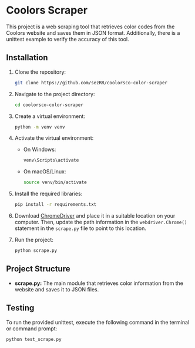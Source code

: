 # Coolors Scraper

This project is a web scraping tool that retrieves color codes from the Coolors website and saves them in JSON format. Additionally, there is a unittest example to verify the accuracy of this tool.

## Installation

1. Clone the repository:
    ```bash
    git clone https://github.com/sezRR/coolorsco-color-scraper
    ```

2. Navigate to the project directory:
    ```bash
    cd coolorsco-color-scraper
    ```

3. Create a virtual environment:
    ```bash
    python -m venv venv
    ```

4. Activate the virtual environment:
    - On Windows:
        ```bash
        venv\Scripts\activate
        ```
    - On macOS/Linux:
        ```bash
        source venv/bin/activate
        ```

5. Install the required libraries:
    ```bash
    pip install -r requirements.txt
    ```

6. Download [ChromeDriver](https://sites.google.com/chromium.org/driver/) and place it in a suitable location on your computer. Then, update the path information in the `webdriver.Chrome()` statement in the `scrape.py` file to point to this location.

7. Run the project:
    ```bash
    python scrape.py
    ```

## Project Structure

- **scrape.py:** The main module that retrieves color information from the website and saves it to JSON files.

## Testing

To run the provided unittest, execute the following command in the terminal or command prompt:

```bash
python test_scrape.py
